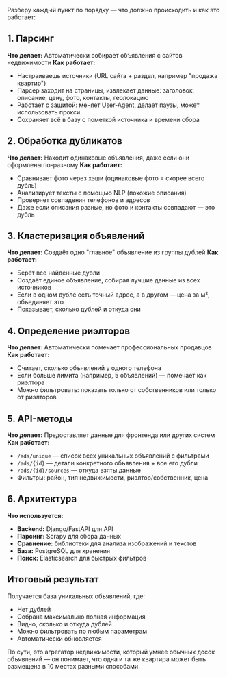 Разберу каждый пункт по порядку — что должно происходить и как это работает:

## 1. Парсинг
**Что делает:** Автоматически собирает объявления с сайтов недвижимости
**Как работает:**
- Настраиваешь источники (URL сайта + раздел, например "продажа квартир")
- Парсер заходит на страницы, извлекает данные: заголовок, описание, цену, фото, контакты, геолокацию
- Работает с защитой: меняет User-Agent, делает паузы, может использовать прокси
- Сохраняет всё в базу с пометкой источника и времени сбора

## 2. Обработка дубликатов
**Что делает:** Находит одинаковые объявления, даже если они оформлены по-разному
**Как работает:**
- Сравнивает фото через хэши (одинаковые фото = скорее всего дубль)
- Анализирует тексты с помощью NLP (похожие описания)
- Проверяет совпадения телефонов и адресов
- Даже если описания разные, но фото и контакты совпадают — это дубль

## 3. Кластеризация объявлений
**Что делает:** Создаёт одно "главное" объявление из группы дублей
**Как работает:**
- Берёт все найденные дубли
- Создаёт единое объявление, собирая лучшие данные из всех источников
- Если в одном дубле есть точный адрес, а в другом — цена за м², объединяет это
- Показывает, сколько дублей и откуда они

## 4. Определение риэлторов
**Что делает:** Автоматически помечает профессиональных продавцов
**Как работает:**
- Считает, сколько объявлений у одного телефона
- Если больше лимита (например, 5 объявлений) — помечает как риэлтора
- Можно фильтровать: показать только от собственников или только от риэлторов

## 5. API-методы
**Что делает:** Предоставляет данные для фронтенда или других систем
**Как работает:**
- `/ads/unique` — список всех уникальных объявлений с фильтрами
- `/ads/{id}` — детали конкретного объявления + все его дубли
- `/ads/{id}/sources` — откуда взяты данные
- Фильтры: район, тип недвижимости, риэлтор/собственник, цена

## 6. Архитектура
**Что используется:**
- **Backend:** Django/FastAPI для API
- **Парсинг:** Scrapy для сбора данных
- **Сравнение:** библиотеки для анализа изображений и текстов
- **База:** PostgreSQL для хранения
- **Поиск:** Elasticsearch для быстрых фильтров

## Итоговый результат
Получается база уникальных объявлений, где:
- Нет дублей
- Собрана максимально полная информация
- Видно, сколько и откуда дублей
- Можно фильтровать по любым параметрам
- Автоматически обновляется

По сути, это агрегатор недвижимости, который умнее обычных досок объявлений — он понимает, что одна и та же квартира может быть размещена в 10 местах разными способами.
